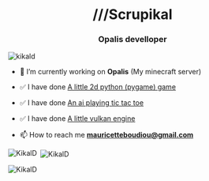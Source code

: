 
<h1 align="center">///Scrupikal</h1>
<h3 align="center">Opalis develloper</h3>

<p align="left"> <img src="https://komarev.com/ghpvc/?username=kikald&label=Profile%20views&color=0e75b6&style=flat" alt="kikald" /> </p>

- 🔭 I’m currently working on **Opalis** (My minecraft server)

- ✅ I have done [A little 2d python (pygame) game](https://github.com/KikalD/BOMB-DASH)
- ✅ I have done [An ai playing tic tac toe](https://github.com/KikalD/Morpion-Ai)
- ✅ I have done [A little vulkan engine](https://github.com/KikalD/glowing_engine)

- 📫 How to reach me **mauricetteboudiou@gmail.com**

<p><img align="left" src="https://github-readme-stats.vercel.app/api/top-langs?username=KikalD&show_icons=true&locale=en&layout=compact" alt="KikalD" /></p>

<p>&nbsp;<img align="center" src="https://github-readme-stats.vercel.app/api?username=KikalD&show_icons=true&locale=en" alt="KikalD" /></p>

<p><img align="center" src="https://github-readme-streak-stats.herokuapp.com/?user=KikalD&" alt="KikalD" /></p>
